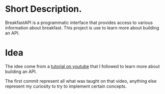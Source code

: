 # Short Description.
BreakfastAPI is a programmatic interface that provides access to various information about breakfast.
This project is use to learn more about building an API.
# Idea
The idee come from a [tutorial on youtube](https://www.youtube.com/watch?v=PmDJIooZjBE) that I followed to learn more about building an API.

The first commit represent all what was taught on that video, anything else represent my curiosity to try to implement certain concepts.
